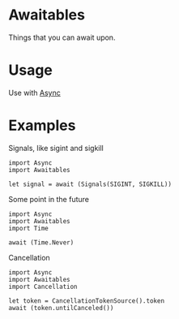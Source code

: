 # Awaitables
Things that you can await upon.

# Usage
Use with [Async](https://github.com/randymarsh77/async)

# Examples
Signals, like sigint and sigkill
```
import Async
import Awaitables

let signal = await (Signals(SIGINT, SIGKILL))
```

Some point in the future
```
import Async
import Awaitables
import Time

await (Time.Never)
```

Cancellation
```
import Async
import Awaitables
import Cancellation

let token = CancellationTokenSource().token
await (token.untilCanceled())
```
